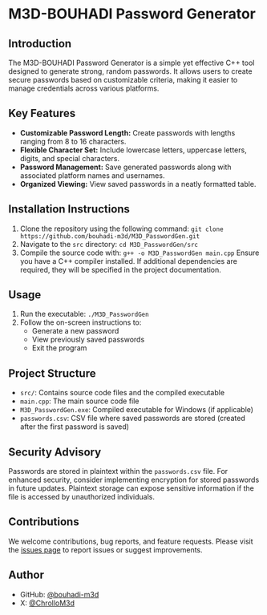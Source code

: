 # M3D-BOUHADI Password Generator

## Introduction
The M3D-BOUHADI Password Generator is a simple yet effective C++ tool designed to generate strong, random passwords. It allows users to create secure passwords based on customizable criteria, making it easier to manage credentials across various platforms.

## Key Features
- **Customizable Password Length:** Create passwords with lengths ranging from 8 to 16 characters.
- **Flexible Character Set:** Include lowercase letters, uppercase letters, digits, and special characters.
- **Password Management:** Save generated passwords along with associated platform names and usernames.
- **Organized Viewing:** View saved passwords in a neatly formatted table.

## Installation Instructions
1. Clone the repository using the following command:
   `git clone https://github.com/bouhadi-m3d/M3D_PasswordGen.git`
2. Navigate to the `src` directory:
   `cd M3D_PasswordGen/src`
3. Compile the source code with:
   `g++ -o M3D_PasswordGen main.cpp`
   Ensure you have a C++ compiler installed. If additional dependencies are required, they will be specified in the project documentation.

## Usage
1. Run the executable:
   `./M3D_PasswordGen`
2. Follow the on-screen instructions to:
   - Generate a new password
   - View previously saved passwords
   - Exit the program

## Project Structure
- `src/`: Contains source code files and the compiled executable
- `main.cpp`: The main source code file
- `M3D_PasswordGen.exe`: Compiled executable for Windows (if applicable)
- `passwords.csv`: CSV file where saved passwords are stored (created after the first password is saved)

## Security Advisory
Passwords are stored in plaintext within the `passwords.csv` file. For enhanced security, consider implementing encryption for stored passwords in future updates. Plaintext storage can expose sensitive information if the file is accessed by unauthorized individuals.

## Contributions
We welcome contributions, bug reports, and feature requests. Please visit the [issues page](https://github.com/bouhadi-m3d/M3D_PasswordGen/issues) to report issues or suggest improvements.

## Author
- GitHub: [@bouhadi-m3d](https://github.com/bouhadi-m3d)
- X: [@ChrolloM3d](https://x.com/ChrolloM3d)

